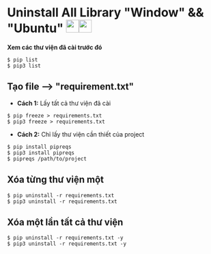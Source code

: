 # Uninstall All Library "Window" && "Ubuntu" <img src="https://emoji.slack-edge.com/T0172CCPGUW/party-blob/d7253707fa13e9ee.gif" width="30"/><img src="https://emoji.slack-edge.com/T0172CCPGUW/party-blob/d7253707fa13e9ee.gif" width="30"/>

**Xem các thư viện đã cài trước đó**
```
$ pip list
$ pip3 list
```

## **Tạo file --> "requirement.txt"**
- **Cách 1:** Lấy tất cả thư viện đã cài
```
$ pip freeze > requirements.txt
$ pip3 freeze > requirements.txt
```
- **Cách 2:** Chỉ lấy thư viện cần thiết của project
```
$ pip install pipreqs
$ pip3 install pipreqs
$ pipreqs /path/to/project
```

## **Xóa từng thư viện một**
```
$ pip uninstall -r requirements.txt
$ pip3 uninstall -r requirements.txt
```
## **Xóa một lần tất cả thư viện**
```
$ pip uninstall -r requirements.txt -y
$ pip3 uninstall -r requirements.txt -y
```
